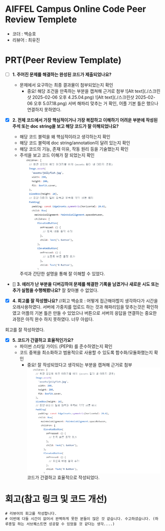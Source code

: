 # AIFFEL Campus Online Code Peer Review Templete
- 코더 : 백승호
- 리뷰어 : 최유진


# PRT(Peer Review Template)
- [ ]  **1. 주어진 문제를 해결하는 완성된 코드가 제출되었나요?**
    - 문제에서 요구하는 최종 결과물이 첨부되었는지 확인
        - 중요! 해당 조건을 만족하는 부분을 캡쳐해 근거로 첨부
![Alt text](./스크린샷 2025-02-06 오후 4.25.04.png)
![Alt text](./스크린샷 2025-02-06 오후 5.07.18.png)
   서버 해파리 맞추는 거 확인, 어플 기본 틀은 했으나 연결하지 못하였다. 

- [x]  **2. 전체 코드에서 가장 핵심적이거나 가장 복잡하고 이해하기 어려운 부분에 작성된 
주석 또는 doc string을 보고 해당 코드가 잘 이해되었나요?**
    - 해당 코드 블럭을 왜 핵심적이라고 생각하는지 확인
    - 해당 코드 블럭에 doc string/annotation이 달려 있는지 확인
    - 해당 코드의 기능, 존재 이유, 작동 원리 등을 기술했는지 확인
    - 주석을 보고 코드 이해가 잘 되었는지 확인
 ![Alt text](./2.PNG)
    주석과 간단한 설명을 통해 잘 이해할 수 있었다.
        
- []  **3. 에러가 난 부분을 디버깅하여 문제를 해결한 기록을 남겼거나
새로운 시도 또는 추가 실험을 수행해봤나요?**
   잘 찾아볼 수 없었다.
        
- [x]  **4. 회고를 잘 작성했나요?**
//회고 백승호 : 어떻게 접근해야할지 생각하다가 시간을 오래사용하였다. 서버에 가중치를 업로드 하는 것과 해파리임을 맞추는것은 확인하였고 어플의 기본 틀은 만들 수 있었으나 버튼으로 서버의 응답을 연결하는 중요한 과정은 아직 완수 하지 못하였다. 너무 아쉽다.

회고를 잘 작성하였다.
        
- [x]  **5. 코드가 간결하고 효율적인가요?**
    - 파이썬 스타일 가이드 (PEP8) 를 준수하였는지 확인
    - 코드 중복을 최소화하고 범용적으로 사용할 수 있도록 함수화/모듈화했는지 확인
        - 중요! 잘 작성되었다고 생각되는 부분을 캡쳐해 근거로 첨부
![Alt text](./2.PNG)
코드가 간결하고 효율적으로 작성되었다.

# 회고(참고 링크 및 코드 개선)
```
# 리뷰어의 회고를 작성합니다.
# 이번에 다들 시간이 없어서 완벽하게 못한 분들이 많은 것 같습니다. 수고하셨습니다. (하루종일 하는 서브퀘스트면 성공할 수 있었을 것 같다는 생각....)
```
